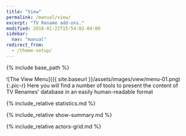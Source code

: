 ```yaml
---
title: "View"
permalink: /manual/view/
excerpt: "TV Rename add-ons."
modified: 2018-01-22T15:54:02-04:00
sidebar:
  nav: "manual"
redirect_from:
  - /theme-setup/
---
```


{% include base_path %}

![The View Menu]({{ site.baseurl }}/assets/images/view/menu-01.png){:.pic-r}
Here you will find a number of tools to present the content of TV&nbsp;Renames' database in an easily human-readable format  

{% include_relative statistics.md %}

{% include_relative show-summary.md %}

{% include_relative actors-grid.md %}
